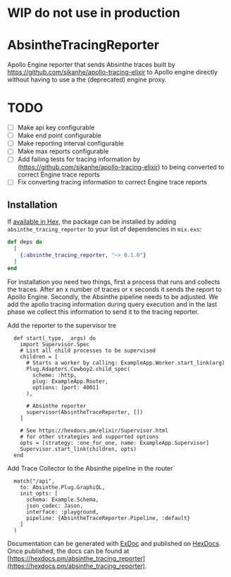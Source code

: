 # WIP do not use in production
# AbsintheTracingReporter

Apollo Engine reporter that sends Absinthe traces built by https://github.com/sikanhe/apollo-tracing-elixir to Apollo engine directly without having to use a the (deprecated) engine proxy. 

# TODO
 - [ ] Make api key configurable
 - [ ] Make end point configurable
 - [ ] Make reporting interval configurable
 - [ ] Make max reports configurable
 - [ ] Add failing tests for tracing information by (https://github.com/sikanhe/apollo-tracing-elixir) to being converted to correct Engine trace reports
 - [ ] Fix converting tracing information to correct Engine trace reports
## Installation

If [available in Hex](https://hex.pm/docs/publish), the package can be installed
by adding `absinthe_tracing_reporter` to your list of dependencies in `mix.exs`:

```elixir
def deps do
  [
    {:absinthe_tracing_reporter, "~> 0.1.0"}
  ]
end
```

For installation you need two things, first a process that runs and collects the traces. After an x number of traces or x seconds it sends the report to Apollo Engine.
Secondly, the Absinthe pipeline needs to be adjusted. We add the apollo tracing information during query execution and in the last phase we collect this information to send it to the tracing reporter.

Add the reporter to the supervisor tre
```
  def start(_type, _args) do
    import Supervisor.Spec
    # List all child processes to be supervised
    children = [
      # Starts a worker by calling: ExampleApp.Worker.start_link(arg)
      Plug.Adapters.Cowboy2.child_spec(
        scheme: :http,
        plug: ExampleApp.Router,
        options: [port: 4001]
      ),

      # Absinthe reporter
      supervisor(AbsintheTraceReporter, [])
    ]

    # See https://hexdocs.pm/elixir/Supervisor.html
    # for other strategies and supported options
    opts = [strategy: :one_for_one, name: ExampleApp.Supervisor]
    Supervisor.start_link(children, opts)
  end
```

Add Trace Collector to the Absinthe pipeline in the router`
```
  match("/api",
    to: Absinthe.Plug.GraphiQL,
    init_opts: [
      schema: Example.Schema,
      json_codec: Jason,
      interface: :playground,
      pipeline: {AbsintheTraceReporter.Pipeline, :default}
    ]
  )
```
Documentation can be generated with [ExDoc](https://github.com/elixir-lang/ex_doc)
and published on [HexDocs](https://hexdocs.pm). Once published, the docs can
be found at [https://hexdocs.pm/absinthe_tracing_reporter](https://hexdocs.pm/absinthe_tracing_reporter).

